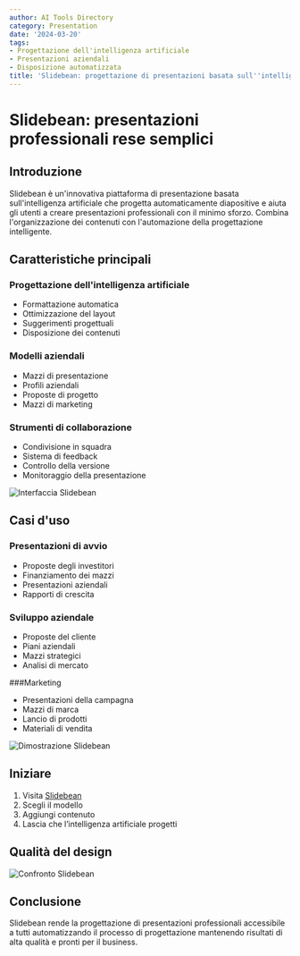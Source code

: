 ```yaml
---
author: AI Tools Directory
category: Presentation
date: '2024-03-20'
tags:
- Progettazione dell'intelligenza artificiale
- Presentazioni aziendali
- Disposizione automatizzata
title: 'Slidebean: progettazione di presentazioni basata sull''intelligenza artificiale'
---
```


# Slidebean: presentazioni professionali rese semplici

## Introduzione

Slidebean è un'innovativa piattaforma di presentazione basata sull'intelligenza artificiale che progetta automaticamente diapositive e aiuta gli utenti a creare presentazioni professionali con il minimo sforzo. Combina l'organizzazione dei contenuti con l'automazione della progettazione intelligente.

## Caratteristiche principali

### Progettazione dell'intelligenza artificiale
- Formattazione automatica
- Ottimizzazione del layout
- Suggerimenti progettuali
- Disposizione dei contenuti

### Modelli aziendali
- Mazzi di presentazione
- Profili aziendali
- Proposte di progetto
- Mazzi di marketing

### Strumenti di collaborazione
- Condivisione in squadra
- Sistema di feedback
- Controllo della versione
- Monitoraggio della presentazione

![Interfaccia Slidebean](/imgs/slidebean/interface.jpg)

## Casi d'uso

### Presentazioni di avvio
- Proposte degli investitori
- Finanziamento dei mazzi
- Presentazioni aziendali
- Rapporti di crescita

### Sviluppo aziendale
- Proposte del cliente
- Piani aziendali
- Mazzi strategici
- Analisi di mercato

###Marketing
- Presentazioni della campagna
- Mazzi di marca
- Lancio di prodotti
- Materiali di vendita

![Dimostrazione Slidebean](/imgs/slidebean/demo.jpg)

## Iniziare

1. Visita [Slidebean](https://slidebean.com)
2. Scegli il modello
3. Aggiungi contenuto
4. Lascia che l’intelligenza artificiale progetti

## Qualità del design

![Confronto Slidebean](/imgs/slidebean/comparison.jpg)

## Conclusione

Slidebean rende la progettazione di presentazioni professionali accessibile a tutti automatizzando il processo di progettazione mantenendo risultati di alta qualità e pronti per il business.